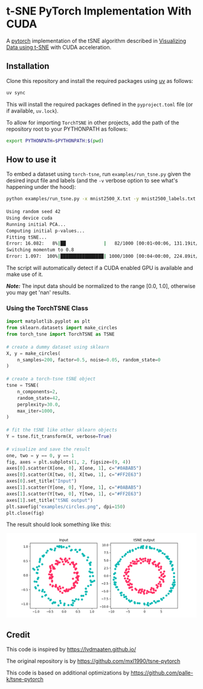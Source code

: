# t-SNE PyTorch Implementation With CUDA

A [pytorch](https://pytorch.org) implementation of the tSNE algorithm described in [Visualizing Data using t-SNE](https://lvdmaaten.github.io/publications/papers/JMLR_2014.pdf) with CUDA acceleration.

## Installation

Clone this repository and install the required packages using [uv](https://docs.astral.sh/uv) as follows:

```bash
uv sync
```

This will install the required packages defined in the `pyproject.toml` file (or if available, `uv.lock`).

To allow for importing `TorchTSNE` in other projects, add the path of the repository root to your PYTHONPATH as follows:

```bash
export PYTHONPATH=$PYTHONPATH:$(pwd)
```

## How to use it

To embed a dataset using `torch-tsne`, run `examples/run_tsne.py` given the desired input file and labels (and the `-v` verbose option to see what's happening under the hood):

```bash
python examples/run_tsne.py -x mnist2500_X.txt -y mnist2500_labels.txt -o examples/pytorch.png -v

Using random seed 42
Using device cuda
Running initial PCA...
Computing initial p-values...
Fitting tSNE...
Error: 16.082:   8%|██              |   82/1000 [00:01<00:06, 131.19it/s]
Switching momentum to 0.8
Error: 1.097:  100%|████████████████| 1000/1000 [00:04<00:00, 224.89it/s]
```

The script will automatically detect if a CUDA enabled GPU is available and make use of it.

***Note:*** The input data should be normalized to the range [0.0, 1.0], otherwise you may get 'nan' results.

### Using the TorchTSNE Class

```python
import matplotlib.pyplot as plt
from sklearn.datasets import make_circles
from torch_tsne import TorchTSNE as TSNE

# create a dummy dataset using sklearn
X, y = make_circles(
    n_samples=200, factor=0.5, noise=0.05, random_state=0
)

# create a torch-tsne tSNE object
tsne = TSNE(
    n_components=2,
    random_state=42,
    perplexity=30.0,
    max_iter=1000,
)

# fit the tSNE like other sklearn objects
Y = tsne.fit_transform(X, verbose=True)

# visualize and save the result
one, two = y == 0, y == 1
fig, axes = plt.subplots(1, 2, figsize=(9, 4))
axes[0].scatter(X[one, 0], X[one, 1], c="#0ABAB5")
axes[0].scatter(X[two, 0], X[two, 1], c="#FF2E63")
axes[0].set_title("Input")
axes[1].scatter(Y[one, 0], Y[one, 1], c="#0ABAB5")
axes[1].scatter(Y[two, 0], Y[two, 1], c="#FF2E63")
axes[1].set_title("tSNE output")
plt.savefig("examples/circles.png", dpi=150)
plt.close(fig)
```

The result should look something like this:

![circles](examples/circles.png)

## Credit

This code is inspired by https://lvdmaaten.github.io/

The original repository is by https://github.com/mxl1990/tsne-pytorch

This code is based on additional optimizations by https://github.com/palle-k/tsne-pytorch
